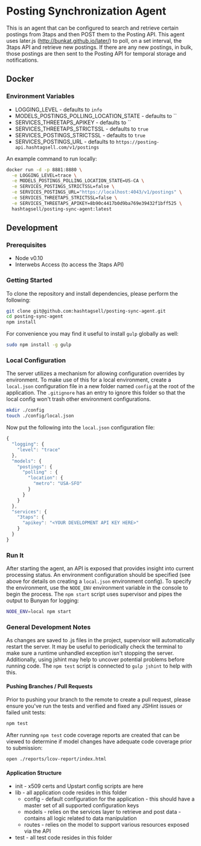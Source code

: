 # Posting Synchronization Agent

This is an agent that can be configured to search and retrieve certain postings from 3taps and then POST them to the Posting API. This agent uses later.js (<http://bunkat.github.io/later/>) to poll, on a set interval, the 3taps API and retrieve new postings. If there are any new postings, in bulk, those postings are then sent to the Posting API for temporal storage and notifications.

## Docker

### Environment Variables

* LOGGING_LEVEL - defaults to `info`
* MODELS_POSTINGS_POLLING_LOCATION_STATE - defaults to ``
* SERVICES_THREETAPS_APIKEY - defaults to ``
* SERVICES_THREETAPS_STRICTSSL - defaults to `true`
* SERVICES_POSTINGS_STRICTSSL - defaults to `true`
* SERVICES_POSTINGS_URL - defaults to `https://posting-api.hashtagsell.com/v1/postings`

An example command to run locally:

```bash
docker run -d -p 8881:8880 \
  -e LOGGING_LEVEL=trace \
  -e MODELS_POSTINGS_POLLING_LOCATION_STATE=US-CA \
  -e SERVICES_POSTINGS_STRICTSSL=false \
  -e SERVICES_POSTINGS_URL="https://localhost:4043/v1/postings" \
  -e SERVICES_THREETAPS_STRICTSSL=false \
  -e SERVICES_THREETAPS_APIKEY=8b90c4417b0d9ba769e39432f1bff525 \
  hashtagsell/posting-sync-agent:latest
```

## Development

### Prerequisites

* Node v0.10
* Interwebs Access (to access the 3taps API)

### Getting Started

To clone the repository and install dependencies, please perform the following:

```bash
git clone git@github.com:hashtagsell/posting-sync-agent.git
cd posting-sync-agent
npm install
```

For convenience you may find it useful to install `gulp` globally as well:

```bash
sudo npm install -g gulp
```

### Local Configuration

The server utilizes a mechanism for allowing configuration overrides by environment. To make use of this for a local environment, create a `local.json` configuration file in a new folder named `config` at the root of the application. The `.gitignore` has an entry to ignore this folder so that the local config won't trash other environment configurations.

```bash
mkdir ./config
touch ./config/local.json
```

Now put the following into the `local.json` configuration file:

```javascript
{
  "logging": {
    "level": "trace"
  },
  "models": {
    "postings": {
      "polling" : {
        "location": {
          "metro": "USA-SFO"
        }
      }
    }
  },
  "services": {
    "3taps": {
      "apikey": "<YOUR DEVELOPMENT API KEY HERE>"
    }
  }
}
```

### Run It

After starting the agent, an API is exposed that provides insight into current processing status. An environment configuration should be specified (see above for details on creating a `local.json` environment config). To specify the environment, use the `NODE_ENV` environment variable in the console to begin the process. The `npm start` script uses supervisor and pipes the output to Bunyan for logging:

```bash
NODE_ENV=local npm start
```

### General Development Notes

As changes are saved to .js files in the project, supervisor will automatically restart the server. It may be useful to periodically check the terminal to make sure a runtime unhandled exception isn't stopping the server. Additionally, using jshint may help to uncover potential problems before running code. The `npm test` script is connected to `gulp jshint` to help with this.

#### Pushing Branches / Pull Requests

Prior to pushing your branch to the remote to create a pull request, please ensure you've run the tests and verified and fixed any JSHint issues or failed unit tests:

```bash
npm test
```

After running `npm test` code coverage reports are created that can be viewed to determine if model changes have adequate code coverage prior to submission:

```bash
open ./reports/lcov-report/index.html
```

#### Application Structure

* init - x509 certs and Upstart config scripts are here
* lib - all application code resides in this folder
	* config - default configuration for the application - this should have a master set of all supported configuration keys
	* models - relies on the services layer to retrieve and post data - contains all logic related to data manipulation
	* routes - relies on the model to support various resources exposed via the API
* test - all test code resides in this folder
